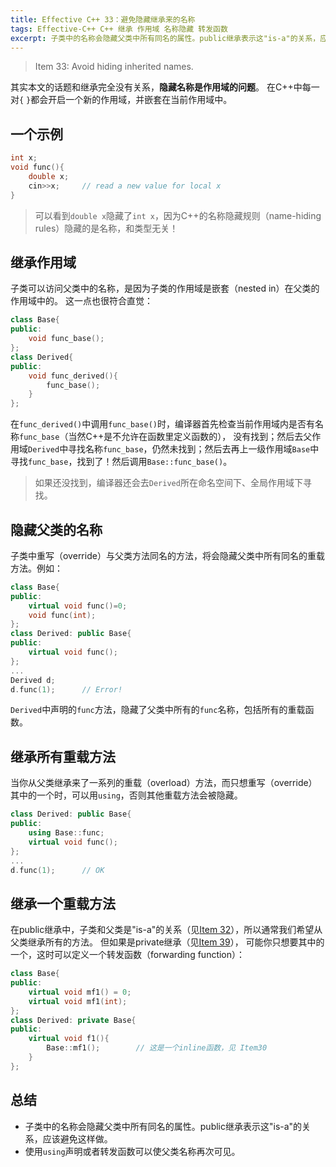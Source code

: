 ```yaml
---
title: Effective C++ 33：避免隐藏继承来的名称
tags: Effective-C++ C++ 继承 作用域 名称隐藏 转发函数
excerpt: 子类中的名称会隐藏父类中所有同名的属性。public继承表示这"is-a"的关系，应该避免这样做。使用using声明或者转发函数可以使父类名称再次可见。
---
```


> Item 33: Avoid hiding inherited names.

其实本文的话题和继承完全没有关系，**隐藏名称是作用域的问题**。 
在C++中每一对`{` `}`都会开启一个新的作用域，并嵌套在当前作用域中。

## 一个示例

```cpp
int x;
void func(){
    double x;
    cin>>x;     // read a new value for local x
}
```

> 可以看到`double x`隐藏了`int x`，因为C++的名称隐藏规则（name-hiding rules）隐藏的是名称，和类型无关！

<!--more-->

## 继承作用域

子类可以访问父类中的名称，是因为子类的作用域是嵌套（nested in）在父类的作用域中的。
这一点也很符合直觉：

```cpp
class Base{
public:
    void func_base();
};
class Derived{
public:
    void func_derived(){
        func_base();
    }
};
```

在`func_derived()`中调用`func_base()`时，编译器首先检查当前作用域内是否有名称`func_base`（当然C++是不允许在函数里定义函数的），
没有找到；然后去父作用域`Derived`中寻找名称`func_base`，仍然未找到；然后去再上一级作用域`Base`中寻找`func_base`，找到了！然后调用`Base::func_base()`。

> 如果还没找到，编译器还会去`Derived`所在命名空间下、全局作用域下寻找。

## 隐藏父类的名称

子类中重写（override）与父类方法同名的方法，将会隐藏父类中所有同名的重载方法。例如：

```cpp
class Base{
public:
    virtual void func()=0;
    void func(int);
};
class Derived: public Base{
public:
    virtual void func();
};
...
Derived d;
d.func(1);      // Error!
```

`Derived`中声明的`func`方法，隐藏了父类中所有的`func`名称，包括所有的重载函数。

## 继承所有重载方法

当你从父类继承来了一系列的重载（overload）方法，而只想重写（override）其中的一个时，可以用`using`，否则其他重载方法会被隐藏。

```cpp
class Derived: public Base{
public:
    using Base::func;
    virtual void func();
};
...
d.func(1);      // OK
```

## 继承一个重载方法

在public继承中，子类和父类是"is-a"的关系（见[Item 32][item32]），所以通常我们希望从父类继承所有的方法。
但如果是private继承（见[Item 39][item39]），
可能你只想要其中的一个，这时可以定义一个转发函数（forwarding function）：

```cpp
class Base{
public:
    virtual void mf1() = 0;
    virtual void mf1(int);
};
class Derived: private Base{
public:
    virtual void f1(){
        Base::mf1();        // 这是一个inline函数，见 Item30
    }
};
```

## 总结

* 子类中的名称会隐藏父类中所有同名的属性。public继承表示这"is-a"的关系，应该避免这样做。
* 使用`using`声明或者转发函数可以使父类名称再次可见。

[item32]: /2015/08/30/effective-cpp-32.html
[item39]: /2015/09/06/effective-cpp-39.html

